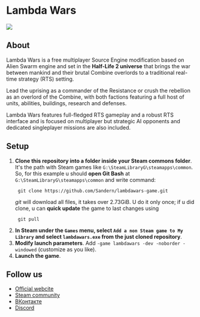 
# Lambda Wars

![](https://github.com/Sandern/lambdawars-game/blob/pasa/picture.jpg)

## About
Lambda Wars is a free multiplayer Source Engine modification based on Alien Swarm engine and set in the **Half-Life 2 universe** that brings the war between mankind and their brutal Combine overlords to a traditional real-time strategy (RTS) setting.

Lead the uprising as a commander of the Resistance or crush the rebellion as an overlord of the Combine, with both factions featuring a full host of units, abilities, buildings, research and defenses.

Lambda Wars features full-fledged RTS gameplay and a robust RTS interface and is focused on multiplayer but strategic AI opponents and dedicated singleplayer missions are also included.

## Setup

1. **Clone this repository into a folder inside your Steam commons folder**. It's the path with Steam games like `G:\SteamLibraryG\steamapps\common`. So, for this example u should **open Git Bash** at `G:\SteamLibraryG\steamapps\common` and write command:
   ```
    git clone https://github.com/Sandern/lambdawars-game.git
   ```
   *git* will download all files, it takes over 2.73GiB. U do it only once; if u did clone, u can **quick update** the game to last changes using
   ```
    git pull
   ```
2. **In Steam under the `Games` menu, select `Add a non Steam game to My Library` and select `lambdawars.exe` from the just cloned repository**.
3. **Modify launch parameters**. Add `-game lambdawars -dev -noborder -windowed` (customize as you like).
4. **Launch the game**.

## Follow us

* [Official webcite](http://lambdawars.com)
* [Steam community](https://steamcommunity.com/app/270370)
* [ВКонтакте](https://vk.com/lambdawars)
* [Discord](https://discord.gg/PsQkXv7)



